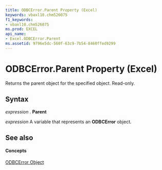 ```yaml
---
title: ODBCError.Parent Property (Excel)
keywords: vbaxl10.chm526075
f1_keywords:
- vbaxl10.chm526075
ms.prod: EXCEL
api_name:
- Excel.ODBCError.Parent
ms.assetid: 9796e5dc-560f-63c9-7b54-8460ffed9299
---
```



# ODBCError.Parent Property (Excel)

Returns the parent object for the specified object. Read-only.


## Syntax

 _expression_ . **Parent**

 _expression_ A variable that represents an **ODBCError** object.


## See also


#### Concepts


[ODBCError Object](odbcerror-object-excel.md)

